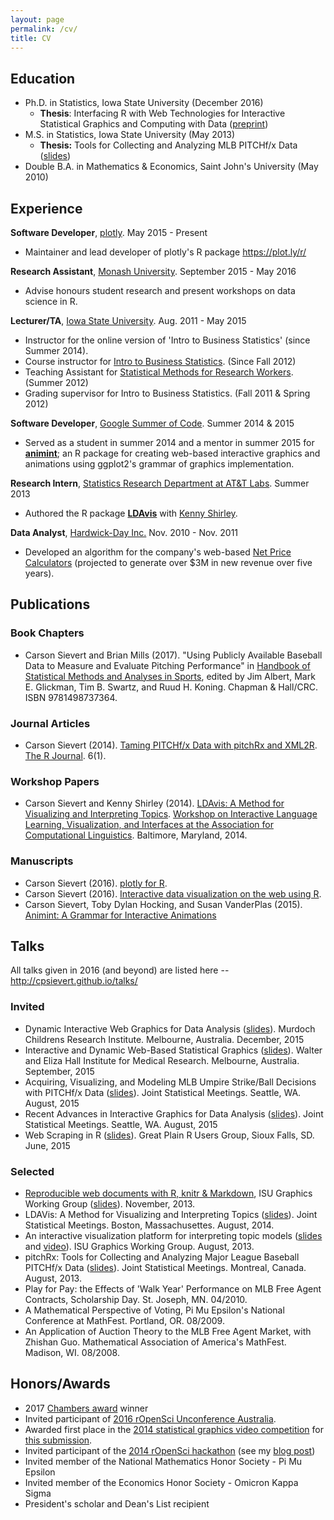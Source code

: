 ```yaml
---
layout: page
permalink: /cv/
title: CV
---
```


## Education
* Ph.D. in Statistics, Iowa State University (December 2016)
  * __Thesis__: Interfacing R with Web Technologies for Interactive Statistical Graphics and Computing with Data ([preprint](https://github.com/cpsievert/phd-thesis))
* M.S. in Statistics, Iowa State University (May 2013)
	* __Thesis:__ Tools for Collecting and Analyzing MLB PITCHf/x Data ([slides](http://cpsievert.github.io/slides/pitchRx/CC/))
* Double B.A. in Mathematics & Economics, Saint John's University (May 2010)

## Experience
  
__Software Developer__, [plotly](https://plot.ly/). May 2015 - Present

* Maintainer and lead developer of plotly's R package  <https://plot.ly/r/>

__Research Assistant__, [Monash University](http://www.monash.edu/). September 2015 - May 2016

* Advise honours student research and present workshops on data science in R.
    
__Lecturer/TA__, [Iowa State University](http://www.stat.iastate.edu/). Aug. 2011 - May 2015

* Instructor for the online version of 'Intro to Business Statistics' (since Summer 2014).
* Course instructor for [Intro to Business Statistics](http://www.registrar.iastate.edu/catalog/2009-11/courses/stat.html#200). (Since Fall 2012)
* Teaching Assistant for [Statistical Methods for Research Workers](http://www.registrar.iastate.edu/catalog/2009-11/courses/stat.html#400). (Summer 2012)
* Grading supervisor for Intro to Business Statistics. (Fall 2011 & Spring 2012)
    
__Software Developer__, [Google Summer of Code](http://www.google-melange.com/gsoc/homepage/google/gsoc2014). Summer 2014 & 2015

* Served as a student in summer 2014 and a mentor in summer 2015 for  [__animint__](https://github.com/tdhock/animint); an R package for creating web-based interactive graphics and animations using ggplot2's grammar of graphics implementation.
  
__Research Intern__, [Statistics Research Department at AT&T Labs](http://stats.research.att.com/). Summer 2013

* Authored the R package [__LDAvis__](https://github.com/cpsievert/LDAvis) with [Kenny Shirley](http://www2.research.att.com/~kshirley/).
	
__Data Analyst__, [Hardwick-Day Inc.](http://hardwickday.com/) Nov. 2010 - Nov. 2011

* Developed an algorithm for the company's web-based [Net Price Calculators](http://hardwickday.com/capabilities/net-price-calculator) (projected to generate over $3M in new revenue over five years).

## Publications

### Book Chapters

* Carson Sievert and Brian Mills (2017). "Using Publicly Available Baseball Data to Measure and Evaluate Pitching Performance" in [Handbook of Statistical Methods and Analyses in Sports](https://www.crcpress.com/Handbook-of-Statistical-Methods-and-Analyses-in-Sports/Albert-Glickman-Swartz-Koning/p/book/9781498737364), edited by Jim Albert, Mark E. Glickman, Tim B. Swartz, and Ruud H. Koning. Chapman & Hall/CRC. ISBN 9781498737364.

### Journal Articles

* Carson Sievert (2014). [Taming PITCHf/x Data with pitchRx and XML2R](http://journal.r-project.org/archive/2014-1/sievert.pdf). [The R Journal](http://journal.r-project.org/). 6(1).

### Workshop Papers

* Carson Sievert and Kenny Shirley (2014). [LDAvis: A Method for Visualizing and Interpreting Topics](http://nlp.stanford.edu/events/illvi2014/papers/sievert-illvi2014.pdf). [Workshop on Interactive Language Learning, Visualization, and Interfaces at the Association for Computational Linguistics](http://nlp.stanford.edu/events/illvi2014/index.html). Baltimore, Maryland, 2014.

### Manuscripts

* Carson Sievert (2016). [plotly for R](https://cpsievert.github.io/plotly_book/).
* Carson Sievert (2016). [Interactive data visualization on the web using R](https://github.com/cpsievert/phd-thesis/blob/master/plotly.Rmd).
* Carson Sievert, Toby Dylan Hocking, and Susan VanderPlas (2015). [Animint: A Grammar for Interactive Animations](https://github.com/tdhock/animint-paper/blob/master/HOCKING-animint.pdf)

## Talks

All talks given in 2016 (and beyond) are listed here -- <http://cpsievert.github.io/talks/>

### Invited

* Dynamic Interactive Web Graphics for Data Analysis ([slides](http://cpsievert.github.io/slides/web-graphics/murdoch)). Murdoch Childrens Research Institute. Melbourne, Australia. December, 2015
* Interactive and Dynamic Web-Based Statistical Graphics ([slides](http://cpsievert.github.io/slides/web-graphics/wehi/#1)). Walter and Eliza Hall Institute for Medical Research. Melbourne, Australia. September, 2015
* Acquiring, Visualizing, and Modeling MLB Umpire Strike/Ball Decisions with PITCHf/x Data ([slides](http://cpsievert.github.io/slides/pitchRx/jsm15/)). Joint Statistical Meetings. Seattle, WA. August, 2015
* Recent Advances in Interactive Graphics for Data Analysis ([slides](http://cpsievert.github.io/slides/web-graphics/jsm15/)). Joint Statistical Meetings. Seattle, WA. August, 2015
* Web Scraping in R ([slides](http://cpsievert.github.io/slides/web-scraping/20150612/#1)). Great Plain R Users Group, Sioux Falls, SD. June, 2015

### Selected

* [Reproducible web documents with R, knitr & Markdown](http://www.stat.iastate.edu/seminars/seminar.html?id=968), ISU Graphics Working Group ([slides](http://cpsievert.github.io/slides/markdown/)). November, 2013.
* LDAVis: A Method for Visualizing and Interpreting Topics ([slides](http://cpsievert.github.io/slides/LDAvis/)). Joint Statistical Meetings.  Boston, Massachusettes. August, 2014.
* An interactive visualization platform for interpreting topic models ([slides](http://cpsievert.github.io/slides/LDA/0926/) and [video](https://www.dropbox.com/s/datl8sshpp859sh/LDAviz.mov)). ISU Graphics Working Group. August, 2013.
* pitchRx: Tools for Collecting and Analyzing Major League Baseball PITCHf/x Data ([slides](http://cpsievert.github.io/slides/pitchRx/jsm/)). Joint Statistical Meetings.  Montreal, Canada. August, 2013.
* Play for Pay: the Effects of 'Walk Year' Performance on MLB Free Agent Contracts, Scholarship Day. St. Joseph, MN. 04/2010.
* A Mathematical Perspective of Voting, Pi Mu Epsilon's National Conference at MathFest. Portland, OR. 08/2009.
* An Application of Auction Theory to the MLB Free Agent Market, with Zhishan Guo. Mathematical Association of America's MathFest. Madison, WI. 08/2008.

## Honors/Awards

* 2017 [Chambers award](http://stat-computing.org/awards/jmc/winners.html) winner
* Invited participant of [2016 rOpenSci Unconference Australia](http://auunconf.ropensci.org/).
* Awarded first place in the [2014 statistical graphics video competition](http://web.archive.org/web/20140215133100/http://streaming.stat.iastate.edu/~dicook/video-competition/) for [this submission](http://web.archive.org/web/20160509234133/http://stat-graphics.org/movies/ldavis.html). 
* Invited participant of the [2014 rOpenSci hackathon](http://ropensci.github.io/hackathon/) (see my [blog post](https://ropensci.org/blog/2014/04/16/topic-modeling-in-R/))
* Invited member of the National Mathematics Honor Society - Pi Mu Epsilon
* Invited member of the Economics Honor Society - Omicron Kappa Sigma
* President's scholar and Dean's List recipient
